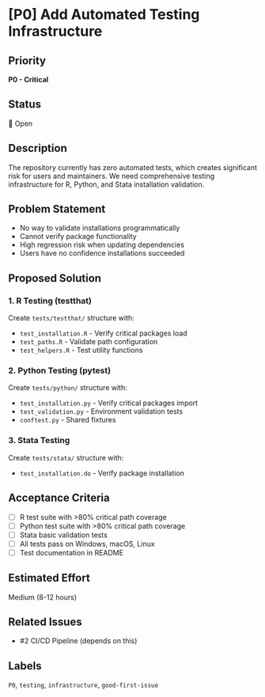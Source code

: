 # [P0] Add Automated Testing Infrastructure

## Priority
**P0 - Critical**

## Status
🔴 Open

## Description
The repository currently has zero automated tests, which creates significant risk for users and maintainers. We need comprehensive testing infrastructure for R, Python, and Stata installation validation.

## Problem Statement
- No way to validate installations programmatically
- Cannot verify package functionality
- High regression risk when updating dependencies
- Users have no confidence installations succeeded

## Proposed Solution

### 1. R Testing (testthat)
Create `tests/testthat/` structure with:
- `test_installation.R` - Verify critical packages load
- `test_paths.R` - Validate path configuration
- `test_helpers.R` - Test utility functions

### 2. Python Testing (pytest)
Create `tests/python/` structure with:
- `test_installation.py` - Verify critical packages import
- `test_validation.py` - Environment validation tests
- `conftest.py` - Shared fixtures

### 3. Stata Testing
Create `tests/stata/` structure with:
- `test_installation.do` - Verify package installation

## Acceptance Criteria
- [ ] R test suite with >80% critical path coverage
- [ ] Python test suite with >80% critical path coverage
- [ ] Stata basic validation tests
- [ ] All tests pass on Windows, macOS, Linux
- [ ] Test documentation in README

## Estimated Effort
Medium (8-12 hours)

## Related Issues
- #2 CI/CD Pipeline (depends on this)

## Labels
`P0`, `testing`, `infrastructure`, `good-first-issue`
